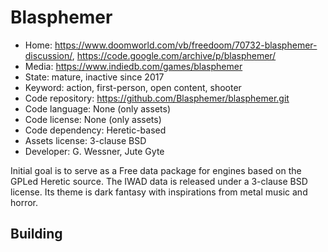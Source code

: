# Blasphemer

- Home: https://www.doomworld.com/vb/freedoom/70732-blasphemer-discussion/, https://code.google.com/archive/p/blasphemer/
- Media: https://www.indiedb.com/games/blasphemer
- State: mature, inactive since 2017
- Keyword: action, first-person, open content, shooter
- Code repository: https://github.com/Blasphemer/blasphemer.git
- Code language: None (only assets)
- Code license: None (only assets)
- Code dependency: Heretic-based
- Assets license: 3-clause BSD
- Developer: G. Wessner, Jute Gyte

Initial goal is to serve as a Free data package for engines based on the GPLed Heretic source.
The IWAD data is released under a 3-clause BSD license. Its theme is dark fantasy with inspirations from metal music and horror.

## Building
